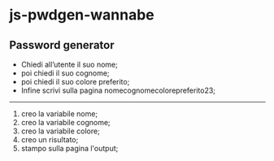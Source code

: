 # js-pwdgen-wannabe

## Password generator

- Chiedi all’utente il suo nome;
- poi chiedi il suo cognome;
- poi chiedi il suo colore preferito;
- Infine scrivi sulla pagina nomecognomecolorepreferito23;



-----
1. creo la variabile nome;
2. creo la variabile cognome;
3. creo la variabile colore;
4. creo un risultato;
5. stampo sulla pagina l'output;

